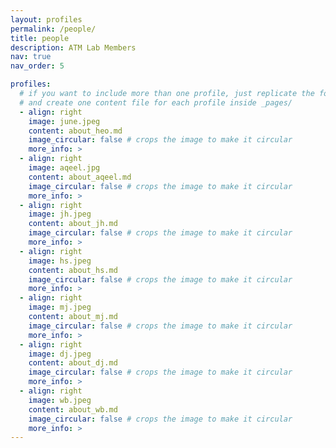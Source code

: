 ```yaml
---
layout: profiles
permalink: /people/
title: people
description: ATM Lab Members
nav: true
nav_order: 5

profiles:
  # if you want to include more than one profile, just replicate the following block
  # and create one content file for each profile inside _pages/
  - align: right
    image: june.jpeg
    content: about_heo.md
    image_circular: false # crops the image to make it circular
    more_info: >
  - align: right
    image: aqeel.jpg
    content: about_aqeel.md
    image_circular: false # crops the image to make it circular
    more_info: >
  - align: right
    image: jh.jpeg
    content: about_jh.md
    image_circular: false # crops the image to make it circular
    more_info: >
  - align: right
    image: hs.jpeg
    content: about_hs.md
    image_circular: false # crops the image to make it circular
    more_info: >
  - align: right
    image: mj.jpeg
    content: about_mj.md
    image_circular: false # crops the image to make it circular
    more_info: >
  - align: right
    image: dj.jpeg
    content: about_dj.md
    image_circular: false # crops the image to make it circular
    more_info: >
  - align: right
    image: wb.jpeg
    content: about_wb.md
    image_circular: false # crops the image to make it circular
    more_info: >
---
```

